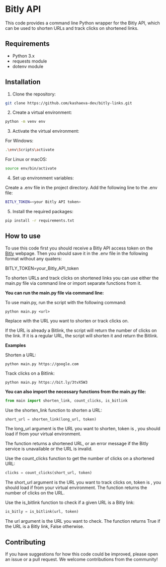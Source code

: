 # Bitly API

This code provides a command line Python wrapper for the Bitly API, which can be used to shorten URLs 
and track clicks on shortened links.

## Requirements
* Python 3.x
* requests module
* dotenv module
## Installation
1. Clone the repository:

```bash
git clone https://github.com/kashaeva-dev/bitly-links.git
```
2. Create a virtual environment:

```bash
python -m venv env
```
3. Activate the virtual environment:

For Windows:

```bash
.\env\Scripts\activate
```
For Linux or macOS:

```bash
source env/bin/activate
```
4. Set up environment variables:

Create a .env file in the project directory.
Add the following line to the .env file:

```bash
BITLY_TOKEN=<your Bitly API token>
```

5. Install the required packages:

```bash
pip install -r requirements.txt
```

## How to use
To use this code first you should receive a Bitly API access token on the
[Bitly](https://app.bitly.com/settings/api/) webpage. Then you should save it in the
.env file in the following format without any quaters:

BITLY_TOKEN=your_Bitly_API_token

To shorten URLs and track clicks on shortened links you can use either the main.py
file via command line or import separate functions from it.


**You can run the main.py file via command line:**

To use main.py, run the script with the following command:

```
python main.py <url>
```

Replace <url> with the URL you want to shorten or track clicks on.

If the URL is already a Bitlink, the script will return the number of clicks on the link. If it is a regular URL, the script will shorten it and return the Bitlink.

**Examples**

Shorten a URL:

```
python main.py https://google.com
```

Track clicks on a Bitlink:

```
python main.py https://bit.ly/3tvX5W3
```

**You can also import the necessary functions from the main.py file:**

```python
from main import shorten_link, count_clicks, is_bitlink
```
Use the shorten_link function to shorten a URL:

```python
short_url = shorten_link(long_url, token)
```
The long_url argument is the URL you want to shorten, token is <your Bitly API token>, you should load if from your
virtual environment.

The function returns a shortened URL, or an error message if the Bitly service is unavailable or the URL is invalid.

Use the count_clicks function to get the number of clicks on a shortened URL:
```python
clicks = count_clicks(short_url, token)
```
The short_url argument is the URL you want to track clicks on, token is <your Bitly API token>, you should load if from your
virtual environment.
The function returns the number of clicks on the URL.

Use the is_bitlink function to check if a given URL is a Bitly link:
```python
is_bitly = is_bitlink(url, token)
```
The url argument is the URL you want to check.
The function returns True if the URL is a Bitly link, False otherwise.

## Contributing
If you have suggestions for how this code could be improved, please open an issue or 
a pull request. We welcome contributions from the community!

